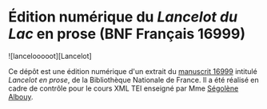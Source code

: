 # Édition numérique du *Lancelot du Lac* en prose (BNF Français 16999)

![lancelooooot][Lancelot]

Ce dépôt est une édition numérique d'un extrait du [manuscrit 16999](https://gallica.bnf.fr/ark:/12148/btv1b6000418r/f219.item) intitulé *Lancelot en prose*, de la Bibliothèque Nationale de France. Il a été réalisé en cadre de contrôle pour le cours XML TEI enseigné par Mme [Ségolène Albouy](https://github.com/Segolene-Albouy). 
